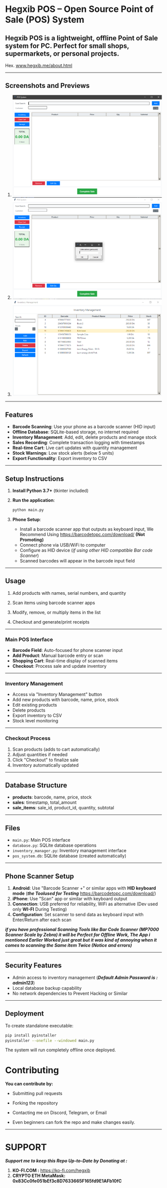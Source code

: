 # Hegxib POS – Open Source Point of Sale (POS) System

**Hegxib POS** is a lightweight, offline Point of Sale system for PC. Perfect for small shops, supermarkets, or personal projects.  
---

Hex. www.hegxib.me/about.html
   
---

## Screenshots and Previews

1. ![Interface](./assets/screenshots/pos-interface-hex.png)  
2. ![Admin](./assets/screenshots/pos-admin-login-hex.png)  
3. ![Inventory](./assets/screenshots/pos-inventory-hex.png)  



---

## Features

- **Barcode Scanning**: Use your phone as a barcode scanner (HID input)
- **Offline Database**: SQLite-based storage, no internet required
- **Inventory Management**: Add, edit, delete products and manage stock
- **Sales Recording**: Complete transaction logging with timestamps
- **Real-time Cart**: Live cart updates with quantity management
- **Stock Warnings**: Low stock alerts (below 5 units)
- **Export Functionality**: Export inventory to CSV

---

## Setup Instructions

1. **Install Python 3.7+** (tkinter included)

2. **Run the application**:
   ```bash
   python main.py
   ```

3. **Phone Setup**:
   - Install a barcode scanner app that outputs as keyboard input, We Recommend Using https://barcodetopc.com/download/ **(Not Promoting)**
   - Connect phone via USB/WiFi to computer
   - Configure as HID device (_if using other HID compatible Bar code Scanner_)
   - Scanned barcodes will appear in the barcode input field

---

## Usage

1. Add products with names, serial numbers, and quantity

2. Scan items using barcode scanner apps

3. Modify, remove, or multiply items in the list

4. Checkout and generate/print receipts

---

### Main POS Interface
- **Barcode Field**: Auto-focused for phone scanner input
- **Add Product**: Manual barcode entry or scan
- **Shopping Cart**: Real-time display of scanned items
- **Checkout**: Process sale and update inventory

---

### Inventory Management
- Access via "Inventory Management" button
- Add new products with barcode, name, price, stock
- Edit existing products
- Delete products
- Export inventory to CSV
- Stock level monitoring

---

### Checkout Process
1. Scan products (adds to cart automatically)
2. Adjust quantities if needed
3. Click "Checkout" to finalize sale
4. Inventory automatically updated

---

## Database Structure

- **products**: barcode, name, price, stock
- **sales**: timestamp, total_amount
- **sale_items**: sale_id, product_id, quantity, subtotal

---

## Files

- `main.py`: Main POS interface
- `database.py`: SQLite database operations
- `inventory_manager.py`: Inventory management interface
- `pos_system.db`: SQLite database (created automatically)

---

## Phone Scanner Setup

1. **Android**: Use "Barcode Scanner +" or similar apps with **HID keyboard mode** (_**the Toolused for Testing**_ https://barcodetopc.com/download/)
2. **iPhone**: Use "Scan" app or similar with keyboard output 
3. **Connection**: USB preferred for reliability, WiFi as alternative (Dev used only **WI-FI** During Testing)
4. **Configuration**: Set scanner to send data as keyboard input with Enter/Return after each scan

**_if you have professional Scanning Tools like Bar Code Scanner (MP7000 Scanner Scale by Zebra) it will be Perfect for Offline Work, The App i mentioned Earlier Worked just great but it was kind of annoying when it comes to scanning the Same item Twice (Notice and errors)_**

---

## Security Features

- Admin access to inventory management (**_Default Admin Password is : admin123_**)
- Local database backup capability
- No network dependencies to Prevent Hacking or Similar
  
---

## Deployment

To create standalone executable:
```bash
pip install pyinstaller
pyinstaller --onefile --windowed main.py
```

The system will run completely offline once deployed.

# Contributing

**You can contribute by:**

- Submitting pull requests

- Forking the repository

- Contacting me on Discord, Telegram, or Email

- Even beginners can fork the repo and make changes easily.

---

# SUPPORT

_**Support me to keep this Repo Up-to-Date by Donating at :**_

1. **KO-FI.COM :** https://ko-fi.com/hegxib 
2. **CRYPTO ETH MetaMask: 0x83Cc0fe051bEf3c8D7633665F165fd9E1AFb10fC**
